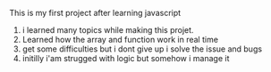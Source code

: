 This is my first project after learning javascript
1. i learned many topics while making this projet.
2. Learned how the array and function work in real time
3. get some difficulties but i dont give up i solve the issue and bugs
4. initilly i'am strugged with logic but somehow i manage it 
